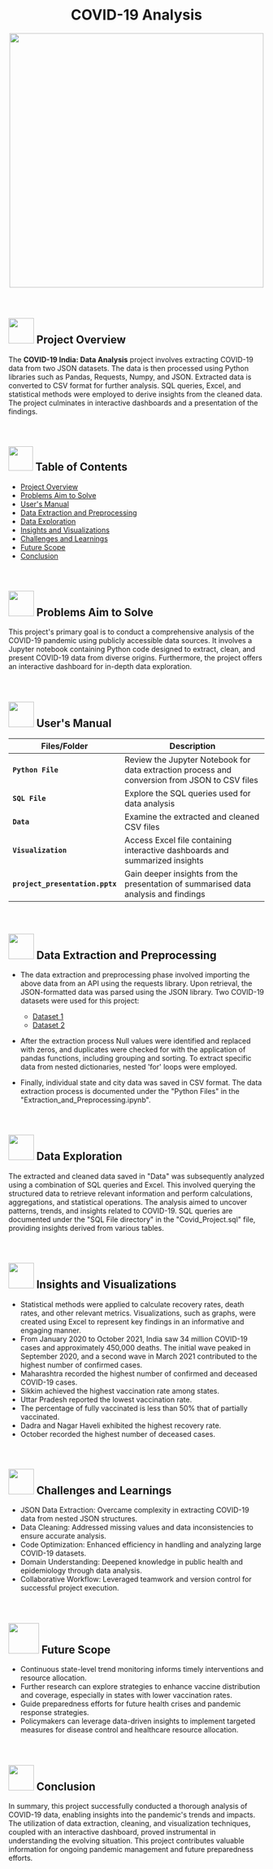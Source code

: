 <h1 align = "center">
  COVID-19 Analysis
</h1>

<p align="center"><img src="https://mir-s3-cdn-cf.behance.net/project_modules/source/cf748494602367.5e8315fc8ca1f.gif" width="500" ></p>
<br>

## <h2 class="section-heading" id="project-overview"><a href="your_link_here"><img src="https://media.tenor.com/1_WxLFfCh6wAAAAj/covid-corona.gif" width="50" height="50"></a> Project Overview</h2>

The **COVID-19 India: Data Analysis** project involves extracting COVID-19 data from two JSON datasets. The data is then processed using Python libraries such as Pandas, Requests, Numpy, and JSON. Extracted data is converted to CSV format for further analysis. SQL queries, Excel, and statistical methods were employed to derive insights from the cleaned data. The project culminates in interactive dashboards and a presentation of the findings.

<br>

## <img src="https://clipartmag.com/images/pictures-of-animated-books-20.gif" width="48" height="48"> **Table of Contents**

- [Project Overview](#project-overview)
- [Problems Aim to Solve](#objective)
- [User's Manual](#usage)
- [Data Extraction and Preprocessing](#data-extraction-and-preprocessing)
- [Data Exploration](#data-exploration)
- [Insights and Visualizations](#insights-and-visualizations)
- [Challenges and Learnings](#challenges_and_learnings)
- [Future Scope](#future_scope)
- [Conclusion](#conclusion)

<br>

## <h2 class="section-heading" id="objective"><a href="your_link_here"><img src="https://media.tenor.com/0YvVQiyjV_UAAAAi/home-coronavirus.gif" width="50" height="50"></a> Problems Aim to Solve</h2>

This project's primary goal is to conduct a comprehensive analysis of the COVID-19 pandemic using publicly accessible data sources. It involves a Jupyter notebook containing Python code designed to extract, clean, and present COVID-19 data from diverse origins. Furthermore, the project offers an interactive dashboard for in-depth data exploration.

<br>

## <h2 class="section-heading" id="usage"><a href="your_link_here"><img src="https://user-images.githubusercontent.com/106439762/181935629-b3c47bd3-77fb-4431-a11c-ff8ba0942b63.gif" width="50" height="50"></a> User's Manual</h2>

| Files/Folder| Description |
| ------------- | ------------- |
| **`Python File`** | Review the Jupyter Notebook for data extraction process and conversion from JSON to CSV files |
| **`SQL File`** | Explore the SQL queries used for data analysis  |
| **`Data`** | Examine the extracted and cleaned CSV files  |
| **`Visualization`** | Access Excel file containing interactive dashboards and summarized insights |
| **`project_presentation.pptx`** | Gain deeper insights from the presentation of summarised data analysis and findings|

<br>

## <h2 class="section-heading" id="data-extraction-and-preprocessing"><a href="your_link_here"><img src="https://user-images.githubusercontent.com/74038190/212257472-08e52665-c503-4bd9-aa20-f5a4dae769b5.gif" width="50" height="50"></a> Data Extraction and Preprocessing</h2>

- The data extraction and preprocessing phase involved importing the above data from an API using the requests library. Upon retrieval, the JSON-formatted data was parsed using the JSON library. Two COVID-19 datasets were used for this project:
   - [Dataset 1](https://data.covid19india.org/v4/min/data.min.json)
   - [Dataset 2](https://data.covid19india.org/v4/min/timeseries.min.json)

- After the extraction process Null values were identified and replaced with zeros, and duplicates were checked for with the application of pandas functions, including grouping and sorting. To extract specific data from nested dictionaries, nested 'for' loops were employed.
- Finally, individual state and city data was saved in CSV format. The data extraction process is documented under the "Python Files" in the "Extraction_and_Preprocessing.ipynb".


<br>

## <h2 class="section-heading" id="data-exploration"><a href="your_link_here"><img src="https://media.tenor.com/RNVWPrQuO70AAAAi/covid19-corona.gif" width="50" height="50"></a> Data Exploration</h2>

The extracted and cleaned data saved in "Data" was subsequently analyzed using a combination of SQL queries and Excel. This involved querying the structured data to retrieve relevant information and perform calculations, aggregations, and statistical operations. The analysis aimed to uncover patterns, trends, and insights related to COVID-19. SQL queries are documented under the "SQL File directory" in the "Covid_Project.sql" file, providing insights derived from various tables.


<br>

## <h2 class="section-heading" id="insights-and-visualizations"><a href="your_link_here"><img src="https://media.tenor.com/Tw7ociOZPzkAAAAM/spreadsheet-animated.gif" width="50" height="50"></a> Insights and Visualizations</h2>

 - Statistical methods were applied to calculate recovery rates, death rates, and other relevant metrics. Visualizations, such as graphs, were created using Excel to represent key findings in an informative and engaging manner.
 - From January 2020 to October 2021, India saw 34 million COVID-19 cases and approximately 450,000 deaths. The initial wave peaked in September 2020, and a second wave in March 2021 contributed to the highest number of confirmed cases.
 - Maharashtra recorded the highest number of confirmed and deceased COVID-19 cases.
 - Sikkim achieved the highest vaccination rate among states.
 - Uttar Pradesh reported the lowest vaccination rate.
 - The percentage of fully vaccinated is less than  50%  that of partially vaccinated.
 - Dadra and Nagar Haveli exhibited the highest recovery rate.
 - October recorded the highest number of deceased cases.

<br>

## <h2 class="section-heading" id="challenges_and_learnings"><a href="your_link_here"><img src="https://media0.giphy.com/media/cExWgK1q0qha5oiuBb/giphy.gif?cid=6c09b952x5xjy8fxzog2yw0xljinbs7aw4jjwlay1r66t5w7&rid=giphy.gif&ct=s" width="50" height="50"></a> Challenges and Learnings</h2>
 - JSON Data Extraction: Overcame complexity in extracting COVID-19 data from nested JSON structures.
 - Data Cleaning: Addressed missing values and data inconsistencies to ensure accurate analysis.
 - Code Optimization: Enhanced efficiency in handling and analyzing large COVID-19 datasets.
 - Domain Understanding: Deepened knowledge in public health and epidemiology through data analysis.
 - Collaborative Workflow: Leveraged teamwork and version control for successful project execution.

<br>

## <h2 class="section-heading" id="future_scope"><a href="your_link_here"><img src="https://user-images.githubusercontent.com/74038190/214644145-264f4759-7633-441e-9d67-d8dda9d50d26.gif" width="60" height="60"></a> Future Scope</h2>
 - Continuous state-level trend monitoring informs timely interventions and resource allocation.
 - Further research can explore strategies to enhance vaccine distribution and coverage, especially in states with lower vaccination rates.
 - Guide preparedness efforts for future health crises and pandemic response strategies.
 - Policymakers can leverage data-driven insights to implement targeted measures for disease control and healthcare resource allocation.

<br>

## <h2 class="section-heading" id="conclusion"><a href="your_link_here"><img src="https://media.tenor.com/F02KJwYr6yYAAAAC/conclusion-the-band-conclusion-bd.gif" width="50" height="50"></a> Conclusion</h2>
In summary, this project successfully conducted a thorough analysis of COVID-19 data, enabling insights into the pandemic's trends and impacts. The utilization of data extraction, cleaning, and visualization techniques, coupled with an interactive dashboard, proved instrumental in understanding the evolving situation. This project contributes valuable information for ongoing pandemic management and future preparedness efforts.
